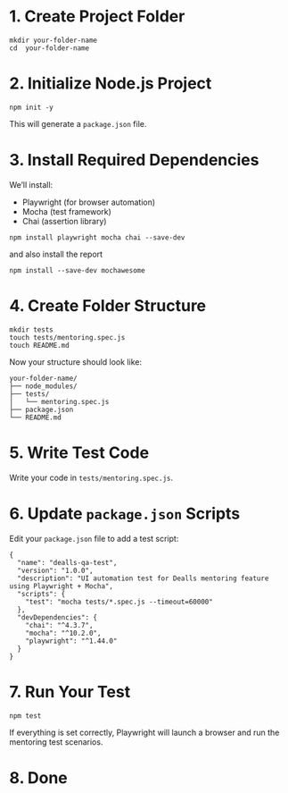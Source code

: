 # 1. Create Project Folder
   
```
mkdir your-folder-name
cd  your-folder-name
```

# 2. Initialize Node.js Project
```
npm init -y
```

This will generate a ``package.json`` file.

# 3. Install Required Dependencies
We’ll install:
* Playwright (for browser automation)
* Mocha (test framework)
* Chai (assertion library)
  
```
npm install playwright mocha chai --save-dev
```

and also install the report
```
npm install --save-dev mochawesome
```

# 4. Create Folder Structure
```
mkdir tests
touch tests/mentoring.spec.js
touch README.md
```
Now your structure should look like:
```
your-folder-name/
├── node_modules/
├── tests/
│   └── mentoring.spec.js
├── package.json
└── README.md
```

#  5. Write Test Code
Write your code in ``tests/mentoring.spec.js``.

# 6. Update ``package.json`` Scripts
Edit your ``package.json`` file to add a test script:
```
{
  "name": "dealls-qa-test",
  "version": "1.0.0",
  "description": "UI automation test for Dealls mentoring feature using Playwright + Mocha",
  "scripts": {
    "test": "mocha tests/*.spec.js --timeout=60000"
  },
  "devDependencies": {
    "chai": "^4.3.7",
    "mocha": "^10.2.0",
    "playwright": "^1.44.0"
  }
}
```

# 7. Run Your Test
```
npm test
```
If everything is set correctly, Playwright will launch a browser and run the mentoring test scenarios.

#  8. Done

